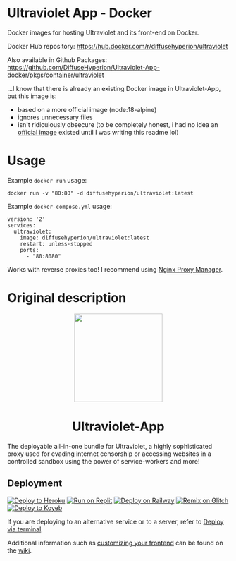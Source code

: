 # Ultraviolet App - Docker
Docker images for hosting Ultraviolet and its front-end on Docker.

Docker Hub repository: https://hub.docker.com/r/diffusehyperion/ultraviolet

Also available in Github Packages: https://github.com/DiffuseHyperion/Ultraviolet-App-docker/pkgs/container/ultraviolet

...I know that there is already an existing Docker image in Ultraviolet-App, but this image is:
  - based on a more official image (node:18-alpine)
  - ignores unnecessary files
  - isn't ridiculously obsecure (to be completely honest, i had no idea an [official image](https://hub.docker.com/r/np22jpg/ultraviolet-node) existed until I was writing this readme lol)

# Usage

Example `docker run` usage:
```
docker run -v "80:80" -d diffusehyperion/ultraviolet:latest
```

Example `docker-compose.yml` usage:
```
version: '2'
services:
  ultraviolet:
    image: diffusehyperion/ultraviolet:latest
    restart: unless-stopped
    ports:
      - "80:8080"
```

Works with reverse proxies too! I recommend using [Nginx Proxy Manager](https://nginxproxymanager.com/).

# Original description

<p align="center"><img src="https://raw.githubusercontent.com/titaniumnetwork-dev/Ultraviolet-Static/main/public/uv.png" height="200"></p>

<h1 align="center">Ultraviolet-App</h1>

The deployable all-in-one bundle for Ultraviolet, a highly sophisticated proxy used for evading internet censorship or accessing websites in a controlled sandbox using the power of service-workers and more!

## Deployment

[![Deploy to Heroku](https://binbashbanana.github.io/deploy-buttons/buttons/remade/heroku.svg)](https://github.com/titaniumnetwork-dev/Ultraviolet-App/wiki/Deploy-to-Heroku)
[![Run on Replit](https://binbashbanana.github.io/deploy-buttons/buttons/remade/replit.svg)](https://github.com/titaniumnetwork-dev/Ultraviolet-App/wiki/Run-on-Replit)
[![Deploy on Railway](https://binbashbanana.github.io/deploy-buttons/buttons/remade/railway.svg)](https://github.com/titaniumnetwork-dev/Ultraviolet-App/wiki/Deploy-on-Railway)
[![Remix on Glitch](https://binbashbanana.github.io/deploy-buttons/buttons/remade/glitch.svg)](https://github.com/titaniumnetwork-dev/Ultraviolet-App/wiki/Remix-on-Glitch)
[![Deploy to Koyeb](https://binbashbanana.github.io/deploy-buttons/buttons/remade/koyeb.svg)](https://github.com/titaniumnetwork-dev/Ultraviolet-App/wiki/Deploy-to-Koyeb)

If you are deploying to an alternative service or to a server, refer to [Deploy via terminal](https://github.com/titaniumnetwork-dev/Ultraviolet-App/wiki/Deploy-via-terminal).

Additional information such as [customizing your frontend](https://github.com/titaniumnetwork-dev/Ultraviolet-App/wiki/Customizing-your-frontend) can be found on the [wiki](https://github.com/titaniumnetwork-dev/Ultraviolet-App/wiki).

